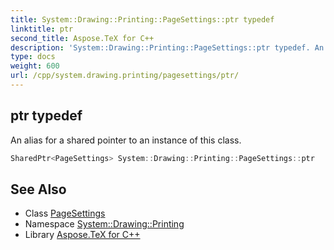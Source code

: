 ```yaml
---
title: System::Drawing::Printing::PageSettings::ptr typedef
linktitle: ptr
second_title: Aspose.TeX for C++
description: 'System::Drawing::Printing::PageSettings::ptr typedef. An alias for a shared pointer to an instance of this class in C++.'
type: docs
weight: 600
url: /cpp/system.drawing.printing/pagesettings/ptr/
---
```

## ptr typedef


An alias for a shared pointer to an instance of this class.

```cpp
SharedPtr<PageSettings> System::Drawing::Printing::PageSettings::ptr
```

## See Also

* Class [PageSettings](../)
* Namespace [System::Drawing::Printing](../../)
* Library [Aspose.TeX for C++](../../../)
